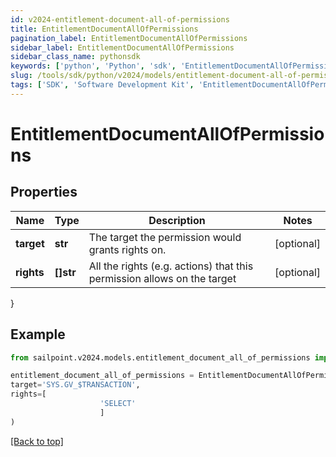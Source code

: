 ```yaml
---
id: v2024-entitlement-document-all-of-permissions
title: EntitlementDocumentAllOfPermissions
pagination_label: EntitlementDocumentAllOfPermissions
sidebar_label: EntitlementDocumentAllOfPermissions
sidebar_class_name: pythonsdk
keywords: ['python', 'Python', 'sdk', 'EntitlementDocumentAllOfPermissions', 'V2024EntitlementDocumentAllOfPermissions'] 
slug: /tools/sdk/python/v2024/models/entitlement-document-all-of-permissions
tags: ['SDK', 'Software Development Kit', 'EntitlementDocumentAllOfPermissions', 'V2024EntitlementDocumentAllOfPermissions']
---
```


# EntitlementDocumentAllOfPermissions


## Properties

Name | Type | Description | Notes
------------ | ------------- | ------------- | -------------
**target** | **str** | The target the permission would grants rights on. | [optional] 
**rights** | **[]str** | All the rights (e.g. actions) that this permission allows on the target | [optional] 
}

## Example

```python
from sailpoint.v2024.models.entitlement_document_all_of_permissions import EntitlementDocumentAllOfPermissions

entitlement_document_all_of_permissions = EntitlementDocumentAllOfPermissions(
target='SYS.GV_$TRANSACTION',
rights=[
                    'SELECT'
                    ]
)

```
[[Back to top]](#) 

